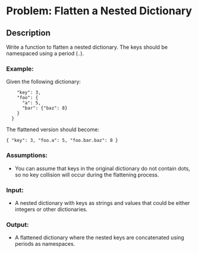 # Problem: Flatten a Nested Dictionary

## Description

Write a function to flatten a nested dictionary. The keys should be namespaced using a period (`.`).

### Example:

Given the following dictionary:

```{
    "key": 3,
    "foo": {
      "a": 5,
      "bar": {"baz": 8}
    }
  }
```


The flattened version should become:

`{ "key": 3, "foo.a": 5, "foo.bar.baz": 8 }`


### Assumptions:

- You can assume that keys in the original dictionary do not contain dots, so no key collision will occur during the flattening process.

### Input:

- A nested dictionary with keys as strings and values that could be either integers or other dictionaries.

### Output:

- A flattened dictionary where the nested keys are concatenated using periods as namespaces.
